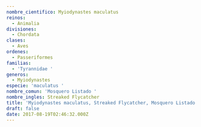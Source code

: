 ```yaml
---
nombre_cientifico: Myiodynastes maculatus
reinos:
  - Animalia
divisiones:
  - Chordata
clases:
  - Aves
ordenes:
  - Passeriformes
familias:
  - 'Tyrannidae '
generos:
  - Myiodynastes
especie: 'maculatus '
nombre_comun: 'Mosquero Listado '
nombre_ingles: Streaked Flycatcher
title: 'Myiodynastes maculatus, Streaked Flycatcher, Mosquero Listado '
draft: false
date: 2017-08-19T02:46:32.000Z
---
```


